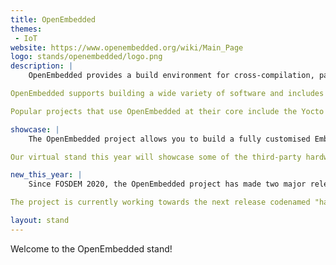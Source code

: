 ```yaml
---
title: OpenEmbedded
themes:
 - IoT
website: https://www.openembedded.org/wiki/Main_Page
logo: stands/openembedded/logo.png
description: |
    OpenEmbedded provides a build environment for cross-compilation, packaging and creation of images for Linux-based embedded systems.

OpenEmbedded supports building a wide variety of software and includes support for various popular programming languages such as C, C++, Perl, Python, Java, C# (Mono), Rust, Go and more.

Popular projects that use OpenEmbedded at their core include the Yocto Project, Gumstix, WebOS, Beagleboard/Pandaboard, etc. We also support building images for common single board computers such as the Raspberry Pi.

showcase: |
    The OpenEmbedded project allows you to build a fully customised Embedded Linux distribution for a wide variety of target hardware and applications. Each package is cross-compiled from source with many configuration options exposed allowing you to perform any level of fine tuning you desire. As well as producing ready-to-use images which can be copied to SD card, flash memory or other appropriate storage and booted on the target device, with OpenEmbedded you can maintain custom package feeds and other artifacts enabling direct or over-the-air (OTA) update of the software on your device after installation. OpenEmbedded also supports building Docker-compatible container images with license compliance tooling and reproducibility which can't be found when creating images via a Dockerfile.

Our virtual stand this year will showcase some of the third-party hardware which is supported by OpenEmbedded as well as some of the applications you can build and deploy. We'll show you how to get started with the project and where to find our community online. Various developers and users within our community will be hosting the stand at different times so feel free to drop by and say hello!

new_this_year: |
    Since FOSDEM 2020, the OpenEmbedded project has made two major releases on our usual 6-month schedule, "dunfell" in April and "gatesgarth" in November, along with several minor maintenance releases to fix bugs and security issues in upstream projects. Working with Yocto Project, the "dunfell" release is our first Long Term Support (LTS) release which will be maintained for at least 2 years from the initial release date. The "dunfell" release included major improvements to reproducible builds, the hash equivalence server and other key project features. This was also our first release to be entirely free of obsolete Python 2 dependencies within the core metadata (although Python 2 support continues to be available via the meta-python2 layer). Our most recent release includes support for GCC 10, Linux 5.8, glibc 2.32 as well as around 245 other recipe upgrades and represents the work of over 170 contributors to the project. Support for new programming languages such as Rust and new target architectures such as RISCV continues to improve.

The project is currently working towards the next release codenamed "hardknott" which is scheduled for April 2021. Further improvements are expected to the build reproducibility, autobuilder, hash equivalency service and security processes. We're also working on bringing full support for Rust into the core metadata. A new locked sstate feature is being planned which if successfully integrated will allow improvements to the extensible SDK and enable better use of sstate mirrors to accelerate builds. The regular process of upgrading recipes continues as ever, with support for the new Linux 5.10 LTS release expected to land in our master branch before FOSDEM 2021.

layout: stand
---
```

Welcome to the OpenEmbedded stand!
